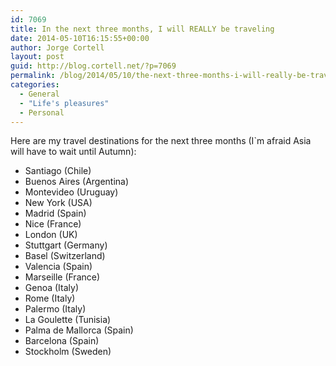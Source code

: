 ```yaml
---
id: 7069
title: In the next three months, I will REALLY be traveling
date: 2014-05-10T16:15:55+00:00
author: Jorge Cortell
layout: post
guid: http://blog.cortell.net/?p=7069
permalink: /blog/2014/05/10/the-next-three-months-i-will-really-be-traveling/
categories:
  - General
  - "Life's pleasures"
  - Personal
---
```

Here are my travel destinations for the next three months (I`m afraid Asia will have to wait until Autumn):

  * Santiago (Chile)
  * Buenos Aires (Argentina)
  * Montevideo (Uruguay)
  * New York (USA)
  * Madrid (Spain)
  * Nice (France)
  * London (UK)
  * Stuttgart (Germany)
  * Basel (Switzerland)
  * Valencia (Spain)
  * Marseille (France)
  * Genoa (Italy)
  * Rome (Italy)
  * Palermo (Italy)
  * La Goulette (Tunisia)
  * Palma de Mallorca (Spain)
  * Barcelona (Spain)
  * Stockholm (Sweden)